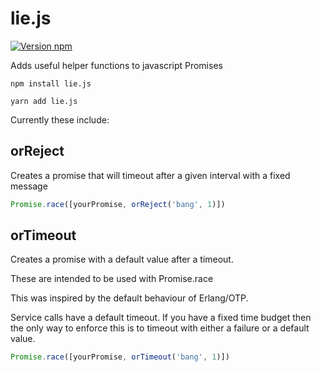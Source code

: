 # lie.js

[![Version npm](https://img.shields.io/npm/v/lie.js.svg?style=flat-square)](https://www.npmjs.com/package/lie.js)

Adds useful helper functions to javascript Promises

```
npm install lie.js

yarn add lie.js
```

Currently these include:

## orReject

 Creates a promise that will timeout after a given interval with a fixed message

```javascript
Promise.race([yourPromise, orReject('bang', 1)])
```


## orTimeout 

Creates a promise with a default value after a timeout.

These are intended to be used with Promise.race

This was inspired by the default behaviour of Erlang/OTP.

Service calls have a default timeout. If you have a fixed time budget then the only way to enforce this is to timeout with either a failure or a default value.

```javascript
Promise.race([yourPromise, orTimeout('bang', 1)])

```
